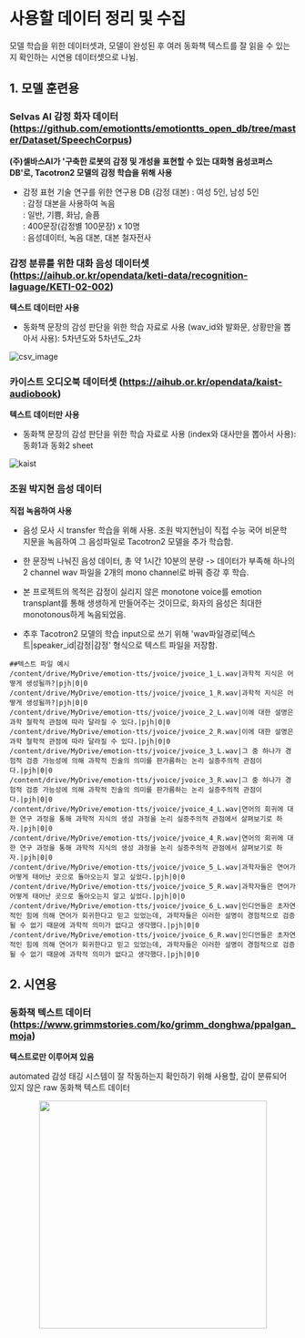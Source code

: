 # 사용할 데이터 정리 및 수집
모델 학습을 위한 데이터셋과, 모델이 완성된 후 여러 동화책 텍스트를 잘 읽을 수 있는지 확인하는 시연용 데이터셋으로 나뉨.

## 1. 모델 훈련용
### Selvas AI 감정 화자 데이터 (https://github.com/emotiontts/emotiontts_open_db/tree/master/Dataset/SpeechCorpus)

**(주)셀바스AI가 '구축한 로봇의 감정 및 개성을 표현할 수 있는 대화형 음성코퍼스 DB'로, Tacotron2 모델의 감정 학습을 위해 사용**

- 감정 표현 기술 연구를 위한 연구용 DB (감정 대본) : 여성 5인, 남성 5인  
		: 감정 대본을 사용하여 녹음  
		: 일반, 기쁨, 화남, 슬픔  
    : 400문장(감정별 100문장) x 10명  
    : 음성데이터, 녹음 대본, 대본 철자전사  

### 감정 분류를 위한 대화 음성 데이터셋 (https://aihub.or.kr/opendata/keti-data/recognition-laguage/KETI-02-002)
**텍스트 데이터만 사용**

  - 동화책 문장의 감성 판단을 위한 학습 자료로 사용 (wav_id와 발화문, 상황만을 뽑아서 사용): 5차년도와 5차년도_2차
  
  ![csv_image](https://user-images.githubusercontent.com/80621384/131170880-dcbfc692-222c-4f04-9131-82e484db3ee4.png)
  
### 카이스트 오디오북 데이터셋 (https://aihub.or.kr/opendata/kaist-audiobook)
**텍스트 데이터만 사용**

 - 동화책 문장의 감성 판단을 위한 학습 자료로 사용 (index와 대사만을 뽑아서 사용): 동화1과 동화2 sheet
 
![kaist](https://user-images.githubusercontent.com/80621384/131172282-07ce7e14-8c53-4e9b-b907-1b2a4e89e4be.png)


### 조원 박지현 음성 데이터
**직접 녹음하여 사용**

 - 음성 모사 시 transfer 학습을 위해 사용. 조원 박지현님이 직접 수능 국어 비문학 지문을 녹음하여 그 음성파일로 Tacotron2 모델을 추가 학습함.
 
 - 한 문장씩 나눠진 음성 데이터, 총 약 1시간 10분의 분량 -> 데이터가 부족해 하나의 2 channel wav 파일을 2개의 mono channel로 바꿔 증강 후 학습.

 - 본 프로젝트의 목적은 감정이 실리지 않은 monotone voice를 emotion transplant를 통해 생생하게 만들어주는 것이므로, 화자의 음성은 최대한 monotonous하게 녹음되었음.

 - 추후 Tacotron2 모델의 학습 input으로 쓰기 위해 'wav파일경로|텍스트|speaker_id|감정|감정' 형식으로 텍스트 파일을 저장함.
```
##텍스트 파일 예시
/content/drive/MyDrive/emotion-tts/jvoice/jvoice_1_L.wav|과학적 지식은 어떻게 생성될까?|pjh|0|0
/content/drive/MyDrive/emotion-tts/jvoice/jvoice_1_R.wav|과학적 지식은 어떻게 생성될까?|pjh|0|0
/content/drive/MyDrive/emotion-tts/jvoice/jvoice_2_L.wav|이에 대한 설명은 과학 철학적 관점에 따라 달라질 수 있다.|pjh|0|0
/content/drive/MyDrive/emotion-tts/jvoice/jvoice_2_R.wav|이에 대한 설명은 과학 철학적 관점에 따라 달라질 수 있다.|pjh|0|0
/content/drive/MyDrive/emotion-tts/jvoice/jvoice_3_L.wav|그 중 하나가 경험적 검증 가능성에 의해 과학적 진술의 의미를 판가름하는 논리 실증주의적 관점이다.|pjh|0|0
/content/drive/MyDrive/emotion-tts/jvoice/jvoice_3_R.wav|그 중 하나가 경험적 검증 가능성에 의해 과학적 진술의 의미를 판가름하는 논리 실증주의적 관점이다.|pjh|0|0
/content/drive/MyDrive/emotion-tts/jvoice/jvoice_4_L.wav|연어의 회귀에 대한 연구 과정을 통해 과학적 지식의 생성 과정을 논리 실증주의적 관점에서 살펴보기로 하자.|pjh|0|0
/content/drive/MyDrive/emotion-tts/jvoice/jvoice_4_R.wav|연어의 회귀에 대한 연구 과정을 통해 과학적 지식의 생성 과정을 논리 실증주의적 관점에서 살펴보기로 하자.|pjh|0|0
/content/drive/MyDrive/emotion-tts/jvoice/jvoice_5_L.wav|과학자들은 연어가 어떻게 태어난 곳으로 돌아오는지 알고 싶었다.|pjh|0|0
/content/drive/MyDrive/emotion-tts/jvoice/jvoice_5_R.wav|과학자들은 연어가 어떻게 태어난 곳으로 돌아오는지 알고 싶었다.|pjh|0|0
/content/drive/MyDrive/emotion-tts/jvoice/jvoice_6_L.wav|인디언들은 초자연적인 힘에 의해 연어가 회귀한다고 믿고 있었는데, 과학자들은 이러한 설명이 경험적으로 검증될 수 없기 때문에 과학적 의미가 없다고 생각했다.|pjh|0|0
/content/drive/MyDrive/emotion-tts/jvoice/jvoice_6_R.wav|인디언들은 초자연적인 힘에 의해 연어가 회귀한다고 믿고 있었는데, 과학자들은 이러한 설명이 경험적으로 검증될 수 없기 때문에 과학적 의미가 없다고 생각했다.|pjh|0|0
```

## 2. 시연용

### 동화책 텍스트 데이터(https://www.grimmstories.com/ko/grimm_donghwa/ppalgan_moja)
**텍스트로만 이루어져 있음**

automated 감성 태깅 시스템이 잘 작동하는지 확인하기 위해 사용할, 감이 분류되어 있지 않은 raw 동화책 텍스트 데이터

<p align="center"><img src="https://user-images.githubusercontent.com/80621384/126634820-89deea72-28db-4f5b-9d51-0dba6d0ee49f.png", width="400"></p>
